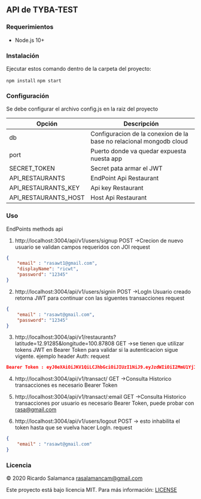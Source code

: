 ## API de TYBA-TEST


### Requerimientos

 * Node.js 10+

### Instalación

Ejecutar estos comando dentro de la carpeta del proyecto:

`npm install`
`npm start`

### Configuración

Se debe configurar el archivo config.js en la raiz del proyecto

| Opción | Descripción |
| --- | --- |
| db | Configuracion de la conexion de la base no relacional mongodb cloud|
| port | Puerto donde va quedar expuesta nuesta app |
| SECRET_TOKEN | Secret pata armar el JWT|
| API_RESTAURANTS | EndPoint Api Restaurant|
| API_RESTAURANTS_KEY | Api key Restaurant|
| API_RESTAURANTS_HOST | Host Api Restaurant|




### Uso

EndPoints methods api

1. http://localhost:3004/api/v1/users/signup POST ->Crecion de nuevo usuario se validan campos requeridos con JOI
request
```json
{
	"email" : "rasawt1@gmail.com",
	"displayName": "ricwt",
	"password": "12345"
}
```

2. http://localhost:3004/api/v1/users/signin POST ->LogIn Usuario creado retorna JWT para continuar con las siguentes transacciones
request
```json
{
	"email" : "rasawt@gmail.com",
	"password": "12345"
}
```

3. http://localhost:3004/api/v1/restaurants?latitude=12.91285&longitude=100.87808 GET ->se tienen que utilizar tokens JWT en Bearer Token para validar si la autenticacion sigue vigente. ejemplo header Auth:
request
```json
Bearer Token : eyJ0eXAiOiJKV1QiLCJhbGciOiJIUzI1NiJ9.eyJzdWIiOiI2MmU1YjIwYjE3MTk5MjE2ODZhOTZmZmUiLCJlbWFpbCI6InJhc2F3dEBnbWFpbC5jb20iLCJpYXQiOjE2NTkyNzYyNjIsImV4cCI6MTY2MDQ4NTg2Mn0.DSm6aWCXawtGr0rAsFAtIX7p37XB1INRL26AHKmmg-0
```

4. http://localhost:3004/api/v1/transact/ GET ->Consulta Historico transacciones es necesario Bearer Token


5. http://localhost:3004/api/v1/transact/:email GET ->Consulta Historico transacciones por usuario es necesario Bearer Token, puede probar con rasa@gmail.com



6. http://localhost:3004/api/v1/users/logout POST -> esto inhabilita el token hasta que se vuelva hacer LogIn.
request
```json
{
	"email" : "rasawt@gmail.com"
}
```

### Licencia

© 2020 Ricardo Salamanca <rasalamancam@gmail.com>

Este proyecto está bajo licencia MIT. Para más información: [LICENSE](https://raw.githubusercontent.com/tecnogo/meli-sdk/master/LICENSE)
